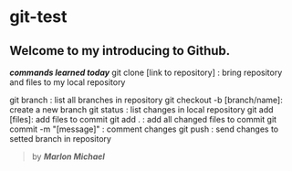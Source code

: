 # git-test

Welcome to my introducing to Github.
------------------------------------

***commands learned today***
git clone [link to repository] : bring repository and files to my local repository

git branch : list all branches in repository
git checkout -b [branch/name]: create a new branch
git status : list changes in local repository
git add [files]: add files to commit
git add . : add all changed files to commit
git commit -m "[message]" : comment changes
git push : send changes to setted branch in repository

>by ***Marlon Michael***
